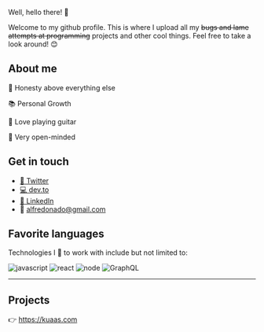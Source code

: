 Well, hello there! 👋

Welcome to my github profile. This is where I upload all my ~~bugs and lame attempts at programming~~ projects and other cool things. Feel free to take a look around! 😊

## About me

🤗 Honesty above everything else

📚 Personal Growth

🎸 Love playing guitar

💭 Very open-minded

## Get in touch

- [🐥 Twitter](https://twitter.com/Alfdocimo)
- [💻 dev.to](https://dev.to/alfdocimo)
- [💼 LinkedIn](https://www.linkedin.com/in/alfdocimo/)
- 📩 alfredonado@gmail.com

## Favorite languages

Technologies I 💜 to work with include but not limited to:

![javascript](https://img.shields.io/badge/-javascript-yellow)
![react](https://img.shields.io/badge/-react-9cf)
![node](https://img.shields.io/badge/-node-green)
![GraphQL](https://img.shields.io/badge/-GraphQL-blueviolet)

<hr>

## Projects

👉 https://kuaas.com
